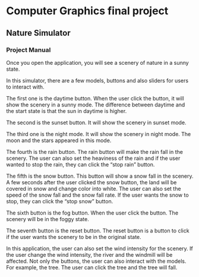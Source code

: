 # Computer Graphics final project
## Nature Simulator

### Project Manual
Once you open the application, you will see a scenery of nature in a sunny state.

In this simulator, there are a few models, buttons and also sliders for users to interact with. 

The first one is the daytime button. When the user click the button, it will show the scenery in a sunny mode. The difference between daytime and the start state is that the sun in daytime is higher.

The second is the sunset button. It will show the scenery in sunset mode. 

The third one is the night mode. It will show the scenery in night mode. The moon and the stars appeared in this mode. 

The fourth is the rain button. The rain button will make the rain fall in the scenery. The user can also set the heaviness of the rain and if the user wanted to stop the rain, they can click the “stop rain” button. 

The fifth is the snow button. This button will show a snow fall in the scenery. A few seconds after the user clicked the snow button, the land will be covered in snow and change color into white. The user can also set the speed of the snow fall and the snow fall rate. If the user wants the snow to stop, they can click the “stop snow” button. 

The sixth button is the fog button. When the user click the button. The scenery will be in the foggy state. 

The seventh button is the reset button. The reset button is a button to click if the user wants the scenery to be in the original state. 

In this application, the user can also set the wind intensity for the scenery. If the user change the wind intensity, the river and the windmill will be affected. Not only the buttons, the user can also interact with the models. For example, the tree. The user can click the tree and the tree will fall. 

